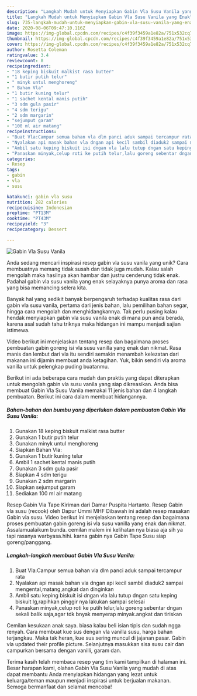 ```yaml
---
description: "Langkah Mudah untuk Menyiapkan Gabin Vla Susu Vanila yang Enak"
title: "Langkah Mudah untuk Menyiapkan Gabin Vla Susu Vanila yang Enak"
slug: 735-langkah-mudah-untuk-menyiapkan-gabin-vla-susu-vanila-yang-enak
date: 2020-08-06T09:47:10.116Z
image: https://img-global.cpcdn.com/recipes/c4f39f3459a1e82a/751x532cq70/gabin-vla-susu-vanila-foto-resep-utama.jpg
thumbnail: https://img-global.cpcdn.com/recipes/c4f39f3459a1e82a/751x532cq70/gabin-vla-susu-vanila-foto-resep-utama.jpg
cover: https://img-global.cpcdn.com/recipes/c4f39f3459a1e82a/751x532cq70/gabin-vla-susu-vanila-foto-resep-utama.jpg
author: Rosetta Coleman
ratingvalue: 3.4
reviewcount: 8
recipeingredient:
- "18 keping biskuit malkist rasa butter"
- "1 butir putih telur"
- " minyk untul menghoreng"
- " Bahan Vla"
- "1 butir kuning telur"
- "1 sachet kental manis putih"
- "3 sdm gula pasir"
- "4 sdm terigu"
- "2 sdm margarin"
- "sejumput garam"
- "100 ml air matang"
recipeinstructions:
- "Buat Vla:Campur semua bahan vla dlm panci aduk sampai tercampur rata"
- "Nyalakan api masak bahan vla dngan api kecil sambil diaduk2 sampai mengental,matang,angkat dan dinginkan"
- "Ambil satu keping biskuit isi dngan vla lalu tutup dngan satu keping biskuit lg,rapihkan pinggir nya lakukan sampai selesai"
- "Panaskan minyak,celup roti ke putih telur,lalu goreng sebentar dngan sekali balik saja,agar tdk bnyak menyerap minyak.angkat dan tiriskan"
categories:
- Resep
tags:
- gabin
- vla
- susu

katakunci: gabin vla susu 
nutrition: 282 calories
recipecuisine: Indonesian
preptime: "PT13M"
cooktime: "PT43M"
recipeyield: "3"
recipecategory: Dessert

---
```



![Gabin Vla Susu Vanila](https://img-global.cpcdn.com/recipes/c4f39f3459a1e82a/751x532cq70/gabin-vla-susu-vanila-foto-resep-utama.jpg)

Anda sedang mencari inspirasi resep gabin vla susu vanila yang unik? Cara membuatnya memang tidak susah dan tidak juga mudah. Kalau salah mengolah maka hasilnya akan hambar dan justru cenderung tidak enak. Padahal gabin vla susu vanila yang enak selayaknya punya aroma dan rasa yang bisa memancing selera kita.

Banyak hal yang sedikit banyak berpengaruh terhadap kualitas rasa dari gabin vla susu vanila, pertama dari jenis bahan, lalu pemilihan bahan segar, hingga cara mengolah dan menghidangkannya. Tak perlu pusing kalau hendak menyiapkan gabin vla susu vanila enak di mana pun anda berada, karena asal sudah tahu triknya maka hidangan ini mampu menjadi sajian istimewa.

Video berikut ini menjelaskan tentang resep dan bagaimana proses pembuatan gabin goreng isi vla susu vanilla yang enak dan nikmat. Rasa manis dan lembut dari vla itu sendiri semakin menambah kelezatan dari makanan ini dijamin membuat anda ketagihan. Yuk, bikin sendiri vla aroma vanilla untuk pelengkap puding buatanmu.


Berikut ini ada beberapa cara mudah dan praktis yang dapat diterapkan untuk mengolah gabin vla susu vanila yang siap dikreasikan. Anda bisa membuat Gabin Vla Susu Vanila memakai 11 jenis bahan dan 4 langkah pembuatan. Berikut ini cara dalam membuat hidangannya.

<!--inarticleads1-->

##### Bahan-bahan dan bumbu yang diperlukan dalam pembuatan Gabin Vla Susu Vanila:

1. Gunakan 18 keping biskuit malkist rasa butter
1. Gunakan 1 butir putih telur
1. Gunakan  minyk untul menghoreng
1. Siapkan  Bahan Vla:
1. Gunakan 1 butir kuning telur
1. Ambil 1 sachet kental manis putih
1. Gunakan 3 sdm gula pasir
1. Siapkan 4 sdm terigu
1. Gunakan 2 sdm margarin
1. Siapkan sejumput garam
1. Sediakan 100 ml air matang


Resep Gabin Vla Tape Kiriman dari Damar Puspita Hartanto. Resep Gabin vla susu (recook) oleh Dapur Ummi MHF Dibawah ini adalah resep masakan Gabin vla susu. Video berikut ini menjelaskan tentang resep dan bagaimana proses pembuatan gabin goreng isi vla susu vanilla yang enak dan nikmat. Assalamualaikum bunda. cemilan malem ini kelihatan nya biasa aja sih ya tapi rasanya warbyasa.hihi. karna gabin nya Gabin Tape Susu siap goreng/panggang. 

<!--inarticleads2-->

##### Langkah-langkah membuat Gabin Vla Susu Vanila:

1. Buat Vla:Campur semua bahan vla dlm panci aduk sampai tercampur rata
1. Nyalakan api masak bahan vla dngan api kecil sambil diaduk2 sampai mengental,matang,angkat dan dinginkan
1. Ambil satu keping biskuit isi dngan vla lalu tutup dngan satu keping biskuit lg,rapihkan pinggir nya lakukan sampai selesai
1. Panaskan minyak,celup roti ke putih telur,lalu goreng sebentar dngan sekali balik saja,agar tdk bnyak menyerap minyak.angkat dan tiriskan


Cemilan kesukaan anak saya. biasa kalau beli isian tipis dan sudah ngga renyah. Cara membuat kue sus dengan vla vanilla susu, harga bahan terjangkau. Maka tak heran, kue sus sering muncul di jajanan pasar. Gabin vla updated their profile picture. Selanjutnya masukkan sisa susu cair dan campurkan bersama dengan vanilli, garam dan. 

Terima kasih telah membaca resep yang tim kami tampilkan di halaman ini. Besar harapan kami, olahan Gabin Vla Susu Vanila yang mudah di atas dapat membantu Anda menyiapkan hidangan yang lezat untuk keluarga/teman maupun menjadi inspirasi untuk berjualan makanan. Semoga bermanfaat dan selamat mencoba!
